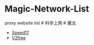 # Magic-Network-List
proxy website list # 科学上网 # 魔法

* [Speed17](https://fxyjs.fun/#/register?code=NxWTYxXa)
* [V2free](https://w1.v2free.top/auth/register?code=Rc3x)
